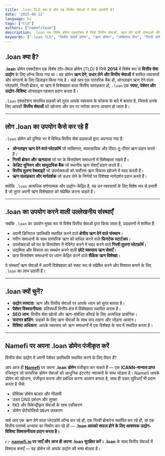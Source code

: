 ```yaml
---
title: .loan TLD क्या है और यह वित्तीय सेवाओं में कैसे उपयोगी है?
date: '2025-06-22'
language: hi
tags: ["tld"]
authors: ["namefiteam"]
description: .loan एक विशेष डोमेन एक्सटेंशन है जिसे वित्तीय सेवाओं, ऋण देने वाली संस्थाओं और व्यक्तिगत वित्त प्लेटफॉर्म के लिए डिज़ाइन किया गया है। इसके उद्देश्य, उपयोग और लाभों के बारे में जानें।
keywords: [".loan TLD", "वित्तीय सेवाएँ डोमेन", "ऋण डोमेन", "व्यक्तिगत वित्त", "गिरवी डोमेन", "ऋण सेवाएँ", "Namefi"]
---
```



## **.loan क्या है?**

**.loan** डोमेन एक्सटेंशन एक विशेष टॉप-लेवल डोमेन (TLD) है जिसे **2014** में विशेष रूप से **वित्तीय सेवा उद्योग** के लिए लॉन्च किया गया था। यह डोमेन **ऋण देने, उधार लेने और वित्तीय सेवाओं** में शामिल व्यवसायों और संगठनों के लिए डिज़ाइन किया गया है। चाहे आप एक पारंपरिक बैंक हों, ऑनलाइन ऋण देने वाला प्लेटफ़ॉर्म, गिरवी ब्रोकर, या ऋण में विशेषज्ञता वाला वित्तीय सलाहकार हों, `.loan` एक **स्पष्ट, पेशेवर और उद्योग-विशिष्ट** ऑनलाइन पहचान प्रदान करता है।

`.loan` एक्सटेंशन संभावित ग्राहकों को तुरंत आपके व्यवसाय के फोकस के बारे में बताता है, जिससे उनके लिए आपकी **वित्तीय सेवाओं** को खोजना और उन पर भरोसा करना आसान हो जाता है।

---

## **लोग .loan का उपयोग कैसे कर रहे हैं**

`.loan` डोमेन को दुनिया भर में विभिन्न वित्तीय सेवा प्रदाताओं द्वारा अपनाया गया है:

*   **ऑनलाइन ऋण देने वाले प्लेटफ़ॉर्म** जो व्यक्तिगत, व्यावसायिक और पीयर-टू-पीयर ऋण प्रदान करते हैं।
*   **गिरवी ब्रोकर और ऋणदाता** जो घर के वित्तपोषण समाधानों में विशेषज्ञता रखते हैं।
*   **क्रेडिट यूनियन और सामुदायिक बैंक** जो स्थानीय ऋण सेवाएँ प्रदान करते हैं।
*   **वित्तीय तुलना वेबसाइटें** जो उपभोक्ताओं को सर्वोत्तम ऋण विकल्प खोजने में मदद करती हैं।
*   **ऋण सलाहकार और मार्गदर्शक** जो उधार लेने के निर्णयों पर विशेषज्ञ मार्गदर्शन प्रदान करते हैं।

क्योंकि `.loan` अत्यधिक वर्णनात्मक और उद्योग-केंद्रित है, यह उन व्यवसायों के लिए विशेष रूप से प्रभावी है जो तुरंत अपनी ऋण विशेषज्ञता को संप्रेषित करना चाहते हैं।

---

## **.loan का उपयोग करने वाली उल्लेखनीय संस्थाएँ**

जबकि `.loan` का उपयोग मुख्य रूप से विशेष वित्तीय सेवाओं द्वारा किया जाता है, उदाहरणों में शामिल हैं:

*   अपनी डिजिटल उपस्थिति स्थापित करने वाले **क्षेत्रीय ऋण देने वाले संस्थान**।
*   नवीन समाधानों के साथ पारंपरिक ऋण को बाधित करने वाले **फिनटेक स्टार्टअप**।
*   उपभोक्ताओं को घर के वित्तपोषण में नेविगेट करने में मदद करने वाले **गिरवी तुलना प्लेटफ़ॉर्म**।
*   उद्यमिता और विकास का समर्थन करने वाली **छोटे व्यवसाय ऋण सेवाएँ**।
*   छात्र वित्तपोषण समाधानों पर ध्यान केंद्रित करने वाले **शैक्षिक ऋण विशेषज्ञ**।

ये संस्थाएँ ऋण सेवाओं में अपनी विशेषज्ञता को स्पष्ट रूप से संप्रेषित करने और विश्वास बनाने के लिए `.loan` का लाभ उठाती हैं।

---

## **.loan क्यों चुनें?**

*   **उद्योग स्पष्टता**: ऋण और वित्तीय सेवाओं पर आपके ध्यान को तुरंत बताता है।
*   **पेशेवर विश्वसनीयता**: प्रतिस्पर्धी वित्तीय क्षेत्र में विशेषज्ञता स्थापित करता है।
*   **SEO लाभ**: वित्तीय सेवा खोजों और ऋण-संबंधित कीवर्ड के लिए अत्यधिक प्रासंगिक।
*   **यादगार ब्रांडिंग**: ग्राहकों के लिए ऋण सेवाओं के साथ याद रखना और जोड़ना आसान।
*   **विशिष्ट अधिकार**: आपके व्यवसाय को ऋण समाधानों में एक विशेषज्ञ के रूप में स्थापित करता है।

---

## **Namefi पर अपना .loan डोमेन पंजीकृत करें**

वित्तीय सेवा उद्योग में अपनी पेशेवर उपस्थिति स्थापित करने के लिए तैयार हैं?

आप आज ही **[Namefi](https://namefi.io)** पर अपना **.loan डोमेन** पंजीकृत कर सकते हैं — एक **ICANN-मान्यता प्राप्त** रजिस्ट्रार जो पारंपरिक डोमेन सेवाओं को आधुनिक इंटरनेट नवाचारों के साथ जोड़ता है। Namefi आपके डोमेन को खोजना, पंजीकृत करना और प्रबंधित करना आसान बनाता है, साथ ही उन्नत सुविधाएँ भी प्रदान करता है जैसे:

*   प्रीमियम डोमेन बाज़ार और नीलामी
*   उन्नत DNS प्रबंधन और सुरक्षा
*   वेब3 और विकेन्द्रीकृत सेवाओं के साथ एकीकरण
*   डोमेन पोर्टफोलियो प्रबंधन उपकरण

चाहे आप एक ऋण देने वाला प्लेटफ़ॉर्म लॉन्च कर रहे हों, एक गिरवी ब्रोकरेज स्थापित कर रहे हों, या एक वित्तीय परामर्श अभ्यास का निर्माण कर रहे हों — **.loan आपको सफल होने के लिए आवश्यक उद्योग-विशिष्ट विश्वसनीयता प्रदान करता है।**

👉 **[namefi.io](https://namefi.io) पर जाएँ और आज ही अपना .loan सुरक्षित करें।**
**.loan** के साथ वित्तीय सेवाओं में विश्वास बनाएँ — वह डोमेन जो आपके उद्योग की भाषा बोलता है।